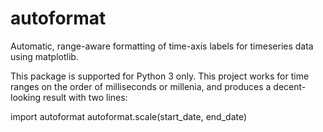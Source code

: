 # autoformat
Automatic, range-aware formatting of time-axis labels for timeseries data using matplotlib.

This package is supported for Python 3 only. This project works for time ranges on the order of milliseconds or millenia, and produces a decent-looking result with two lines:

import autoformat
autoformat.scale(start_date, end_date)
